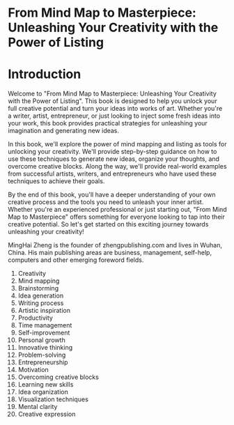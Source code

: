 # From Mind Map to Masterpiece: Unleashing Your Creativity with the Power of Listing

# Introduction

Welcome to "From Mind Map to Masterpiece: Unleashing Your Creativity with the Power of Listing". This book is designed to help you unlock your full creative potential and turn your ideas into works of art. Whether you're a writer, artist, entrepreneur, or just looking to inject some fresh ideas into your work, this book provides practical strategies for unleashing your imagination and generating new ideas.

In this book, we'll explore the power of mind mapping and listing as tools for unlocking your creativity. We'll provide step-by-step guidance on how to use these techniques to generate new ideas, organize your thoughts, and overcome creative blocks. Along the way, we'll provide real-world examples from successful artists, writers, and entrepreneurs who have used these techniques to achieve their goals.

By the end of this book, you'll have a deeper understanding of your own creative process and the tools you need to unleash your inner artist. Whether you're an experienced professional or just starting out, "From Mind Map to Masterpiece" offers something for everyone looking to tap into their creative potential. So let's get started on this exciting journey towards unleashing your creativity!

MingHai Zheng is the founder of zhengpublishing.com and lives in Wuhan, China. His main publishing areas are business, management, self-help, computers and other emerging foreword fields.



1. Creativity
2. Mind mapping
3. Brainstorming
4. Idea generation
5. Writing process
6. Artistic inspiration
7. Productivity
8. Time management
9. Self-improvement
10. Personal growth
11. Innovative thinking
12. Problem-solving
13. Entrepreneurship
14. Motivation
15. Overcoming creative blocks
16. Learning new skills
17. Idea organization
18. Visualization techniques
19. Mental clarity
20. Creative expression
